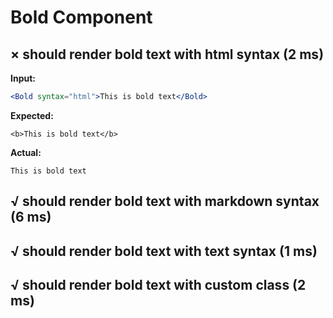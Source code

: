 # Bold Component

## × should render bold text with html syntax (2 ms)
**Input:**
```jsx
<Bold syntax="html">This is bold text</Bold>
```

**Expected:**
```
<b>This is bold text</b>
```

**Actual:**
```
This is bold text
```

## √ should render bold text with markdown syntax (6 ms)
## √ should render bold text with text syntax (1 ms)
## √ should render bold text with custom class (2 ms)
